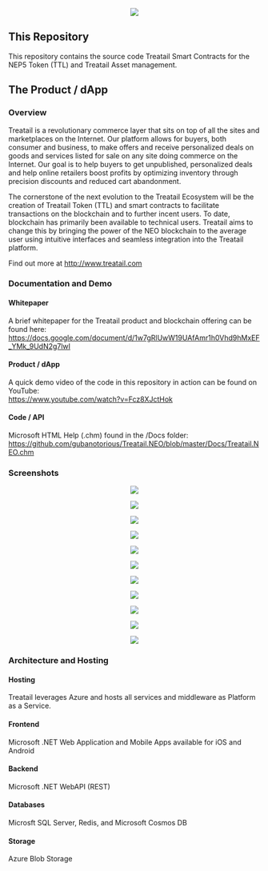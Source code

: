<p align="center">
  <img src="Treatail.png" />
</p>

## This Repository
This repository contains the source code Treatail Smart Contracts for the NEP5 Token (TTL) and Treatail Asset management.

## The Product / dApp
### Overview
Treatail is a revolutionary commerce layer that sits on top of all the sites and marketplaces on the Internet.  Our platform allows for buyers, both consumer and business, to make offers and receive personalized deals on goods and services listed for sale on any site doing commerce on the Internet.  Our goal is to help buyers to get unpublished, personalized deals and help online retailers boost profits by optimizing inventory through precision discounts and reduced cart abandonment.

The cornerstone of the next evolution to the Treatail Ecosystem will be the creation of Treatail Token (TTL) and smart contracts to facilitate transactions on the blockchain and to further incent users.  To date, blockchain has primarily been available to technical users.  Treatail aims to change this by bringing the power of the NEO blockchain to the average user using intuitive interfaces and seamless integration into the Treatail platform.

Find out more at http://www.treatail.com

### Documentation and Demo
#### Whitepaper
A brief whitepaper for the Treatail product and blockchain offering can be found here:
https://docs.google.com/document/d/1w7gRlUwW19UAfAmr1h0Vhd9hMxEF_YMk_9UdN2g7lwI

#### Product / dApp 
A quick demo video of the code in this repository in action can be found on YouTube:                
https://www.youtube.com/watch?v=Fcz8XJctHok

#### Code / API 
Microsoft HTML Help (.chm) found in the /Docs folder: 
https://github.com/gubanotorious/Treatail.NEO/blob/master/Docs/Treatail.NEO.chm

### Screenshots
<p align="center">
  <img src="/Screenshots/login.png" />
</p>

<p align="center">
  <img src="/Screenshots/activedeals.png" />
</p>

<p align="center">
  <img src="/Screenshots/dealdetails.png" />
</p>

<p align="center">
  <img src="/Screenshots/dealresponse.png" />
</p>

<p align="center">
  <img src="/Screenshots/payment.png" />
</p>

<p align="center">
  <img src="/Screenshots/userdetails.png" />
</p>

<p align="center">
  <img src="/Screenshots/sendtokens-treatail.png" />
</p>

<p align="center">
  <img src="/Screenshots/sendtoken-neo.png" />
</p>

<p align="center">
  <img src="/Screenshots/ttlhistory.png" />
</p>

<p align="center">
  <img src="/Screenshots/assetlist.png" />
</p>

<p align="center">
  <img src="/Screenshots/verifiedassetdetails.png" />
</p>

### Architecture and Hosting
#### Hosting
Treatail leverages Azure and hosts all services and middleware as Platform as a Service.

#### Frontend
Microsoft .NET Web Application and Mobile Apps available for iOS and Android

#### Backend
Microsoft .NET WebAPI (REST)

#### Databases
Microsft SQL Server, Redis, and Microsoft Cosmos DB

#### Storage
Azure Blob Storage



